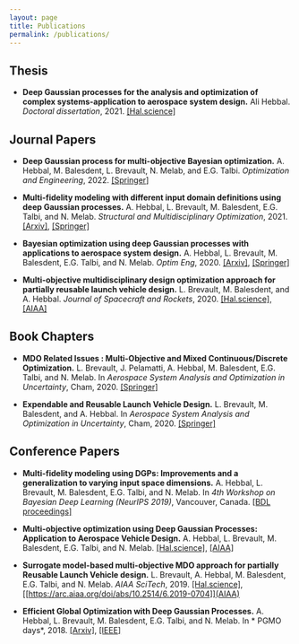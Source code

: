 ```yaml
---
layout: page
title: Publications
permalink: /publications/
---
```

## Thesis
- **Deep Gaussian processes for the analysis and optimization of complex systems-application to aerospace system design.** Ali Hebbal.  *Doctoral dissertation*, 2021. [[Hal.science]](https://hal.science/tel-03276426/document)


## Journal Papers

- **Deep Gaussian process for multi-objective Bayesian optimization.** A. Hebbal, M. Balesdent, L. Brevault, N. Melab, and E.G. Talbi.  *Optimization and Engineering*, 2022. [[Springer]](https://link.springer.com/article/10.1007/s11081-022-09753-0)

- **Multi-fidelity modeling with different input domain definitions using deep Gaussian processes.** A. Hebbal, L. Brevault, M. Balesdent, E.G. Talbi, and N. Melab. *Structural and Multidisciplinary Optimization*, 2021. [[Arxiv]](https://arxiv.org/pdf/2006.15924.pdf), [[Springer]](https://link.springer.com/article/10.1007/s00158-020-02802-1)

- **Bayesian optimization using deep Gaussian processes with applications to aerospace system design.** A. Hebbal, L. Brevault, M. Balesdent, E.G. Talbi, and N. Melab. *Optim Eng*, 2020.  [[Arxiv]](https://arxiv.org/pdf/1905.03350.pdf), [[Springer]](https://link.springer.com/article/10.1007/s11081-020-09517-8)

- **Multi-objective multidisciplinary design optimization approach for partially reusable launch vehicle design.** L. Brevault, M. Balesdent, and A. Hebbal. *Journal of Spacecraft and Rockets*, 2020. [[Hal.science]](https://hal.science/hal-03046307/file/Dtis21053%20post%20print.pdf), [[AIAA]](https://arc.aiaa.org/doi/abs/10.2514/1.A34601)

## Book Chapters

- **MDO Related Issues : Multi-Objective and Mixed Continuous/Discrete Optimization.** L. Brevault, J. Pelamatti, A. Hebbal, M. Balesdent, E.G. Talbi, and N. Melab. In *Aerospace System Analysis and Optimization in Uncertainty*, Cham, 2020. [[Springer]](https://link.springer.com/chapter/10.1007/978-3-030-39126-3_9)

- **Expendable and Reusable Launch Vehicle Design.** L. Brevault, M. Balesdent, and A. Hebbal. In *Aerospace System Analysis and Optimization in Uncertainty*, Cham, 2020. [[Springer]](https://link.springer.com/chapter/10.1007/978-3-030-39126-3_12)

## Conference Papers

- **Multi-fidelity modeling using DGPs: Improvements and a generalization to varying input space dimensions.** A. Hebbal, L. Brevault, M. Balesdent, E.G. Talbi, and N. Melab. In *4th Workshop on Bayesian Deep Learning (NeurIPS 2019)*, Vancouver, Canada. [[BDL proceedings]](http://bayesiandeeplearning.org/2019/papers/42.pdf)

- **Multi-objective optimization using Deep Gaussian Processes: Application to Aerospace Vehicle Design.** A. Hebbal, L. Brevault, M. Balesdent, E.G. Talbi, and N. Melab. [[Hal.science]](https://hal.science/hal-02912982/file/Scitech.pdf), [[AIAA]](https://arc.aiaa.org/doi/abs/10.2514/6.2019-1973)

- **Surrogate model-based multi-objective MDO approach for partially Reusable Launch Vehicle design.**  L. Brevault, A. Hebbal, M. Balesdent, E.G. Talbi, and N. Melab. *AIAA SciTech*, 2019. [[Hal.science]](https://hal.science/hal-02913046/document), [[https://arc.aiaa.org/doi/abs/10.2514/6.2019-0704]](AIAA)

- **Efficient Global Optimization with Deep Gaussian Processes.** A. Hebbal, L. Brevault, M. Balesdent, E.G. Talbi, and N. Melab. In * PGMO days*, 2018. [[Arxiv]](https://arxiv.org/abs/1809.04632), [[IEEE]](https://ieeexplore.ieee.org/abstract/document/8477946)
